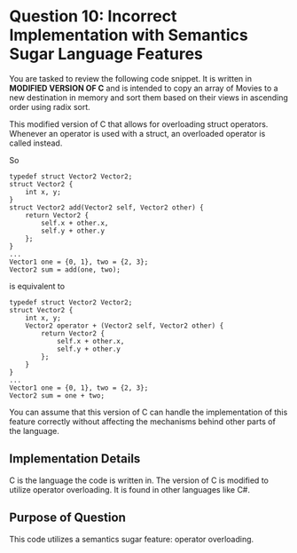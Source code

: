 # Question 10: **Incorrect** Implementation with **Semantics Sugar Language Features**
You are tasked to review the following code snippet. It is written in **MODIFIED VERSION OF C** and is intended to copy an array of Movies to a new destination in memory and sort them based on their views in ascending order using radix sort.

This modified version of C that allows for overloading struct operators. Whenever an operator is used with a struct, an overloaded operator is called instead.

So 
```
typedef struct Vector2 Vector2;
struct Vector2 {
    int x, y;
}
struct Vector2 add(Vector2 self, Vector2 other) {
    return Vector2 {
        self.x + other.x, 
        self.y + other.y
    }; 
}
...
Vector1 one = {0, 1}, two = {2, 3};
Vector2 sum = add(one, two);
```
is equivalent to
```
typedef struct Vector2 Vector2;
struct Vector2 {
    int x, y;
    Vector2 operator + (Vector2 self, Vector2 other) {
        return Vector2 {
            self.x + other.x, 
            self.y + other.y
        }; 
    }
} 
...
Vector1 one = {0, 1}, two = {2, 3};
Vector2 sum = one + two;
```

You can assume that this version of C can handle the implementation of this feature correctly without affecting the mechanisms behind other parts of the language. 
## Implementation Details
C is the language the code is written in. The version of C is modified to utilize operator overloading. It is found in other languages like C#.
## Purpose of Question
This code utilizes a semantics sugar feature: operator overloading.